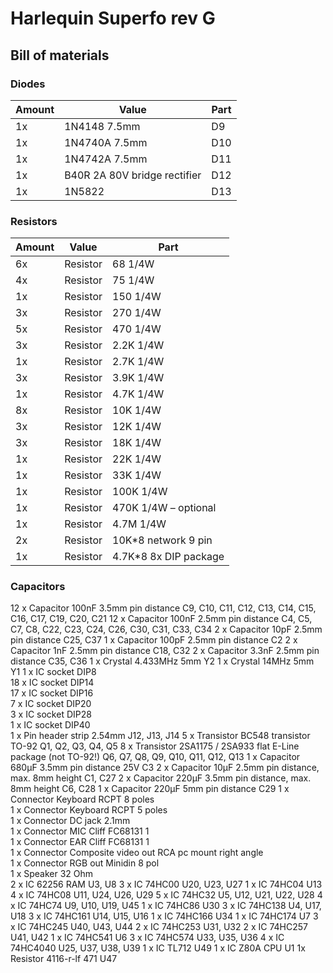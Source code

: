 # Harlequin Superfo rev G
## Bill of materials

### Diodes
|Amount|Value|Part|
|------|-----|----|
|1x|1N4148 7.5mm|D9|
|1x|1N4740A 7.5mm|D10|
|1x|1N4742A 7.5mm|D11|
|1x|B40R 2A 80V bridge rectifier|D12|
|1x|1N5822|D13|

### Resistors
|Amount|Value|Part|
|------|-----|----|
|6x|Resistor|68 1/4W|R19, R20, R21, R34, R38, R43|
|4x|Resistor|75 1/4W|R39, R40, R41, R42|
|1x|Resistor|150 1/4W|R8|
|3x|Resistor|270 1/4W|R12, R18, R48|
|5x|Resistor|470 1/4W|R7, R9, R15, R16, R32|
|3x|Resistor|2.2K 1/4W|R25, R28, R31|
|1x|Resistor|2.7K 1/4W|R49|
|3x|Resistor|3.9K 1/4W|R24, R27, R30|
|1x|Resistor|4.7K 1/4W|R17|
|8x|Resistor|10K 1/4W|R3, R4, R5, R6, R10, R11, R22, R36|
|3x|Resistor|12K 1/4W|R35, R45, R46|
|3x|Resistor|18K 1/4W|R23, R26, R29|
|1x|Resistor|22K 1/4W|R47|
|1x|Resistor|33K 1/4W|R33|
|1x|Resistor|100K 1/4W|R44|
|1x|Resistor|470K 1/4W – optional|R37|
|1x|Resistor|4.7M 1/4W|R50|
|2x|Resistor|10K*8 network 9 pin|R1, R2|
|1x|Resistor|4.7K*8 8x DIP package|R13|

### Capacitors

12 x	Capacitor	100nF 3.5mm pin distance	C9, C10, C11, C12, C13, C14, C15, C16, C17, C19, C20, C21
12 x	Capacitor	100nF 2.5mm pin distance	C4, C5, C7, C8, C22, C23, C24, C26, C30, C31, C33, C34
2 x	Capacitor	10pF 2.5mm pin distance	C25, C37
1 x	Capacitor	100pF 2.5mm pin distance	C2
2 x	Capacitor	1nF 2.5mm pin distance	C18, C32
2 x	Capacitor	3.3nF 2.5mm pin distance	C35, C36
1 x	Crystal	4.433MHz 5mm 	Y2
1 x	Crystal	14MHz 5mm 	Y1
1 x	IC socket	DIP8	
18 x	IC socket	DIP14	
17 x	IC socket	DIP16	
7 x	IC socket	DIP20	
3 x	IC socket	DIP28	
1 x	IC socket	DIP40	
1 x	Pin header strip	2.54mm	J12, J13, J14
5 x	Transistor	BC548 transistor TO-92	Q1, Q2, Q3, Q4, Q5
8 x	Transistor	2SA1175 / 2SA933 flat E-Line package (not TO-92!)	Q6, Q7, Q8, Q9, Q10, Q11, Q12, Q13
1 x	Capacitor	680µF 3.5mm pin distance 25V	C3
2 x	Capacitor	10µF 2.5mm pin distance, max. 8mm height	C1, C27
2 x	Capacitor	220µF 3.5mm pin distance, max. 8mm height	C6, C28
1 x	Capacitor	220µF 5mm pin distance	C29
1 x	Connector	Keyboard RCPT 8 poles	
1 x	Connector	Keyboard RCPT 5 poles	
1 x	Connector	DC jack  2.1mm 	
1 x	Connector	MIC Cliff FC68131 1 	
1 x	Connector	EAR Cliff FC68131 1 	
1 x	Connector	Composite video out RCA pc mount right angle	
1 x	Connector	RGB out Minidin 8 pol	
1 x	Speaker	32 Ohm 	
2 x	IC	62256 RAM 	U3, U8
3 x	IC	74HC00 	U20, U23, U27
1 x	IC	74HC04 	U13
4 x	IC	74HC08 	U11, U24, U26, U29
5 x	IC	74HC32 	U5, U12, U21, U22, U28
4 x	IC	74HC74 	U9, U10, U19, U45
1 x	IC	74HC86 	U30
3 x	IC	74HC138 	U4, U17, U18
3 x	IC	74HC161 	U14, U15, U16
1 x	IC	74HC166 	U34
1 x	IC	74HC174 	U7
3 x	IC	74HC245 	U40, U43, U44
2 x	IC	74HC253 	U31, U32
2 x	IC	74HC257 	U41, U42
1 x	IC	74HC541 	U6
3 x	IC	74HC574 	U33, U35, U36
4 x	IC	74HC4040 	U25, U37, U38, U39
1 x	IC	TL712 	U49
1 x	IC	Z80A CPU 	U1
1x	Resistor	4116-r-lf 471	U47
